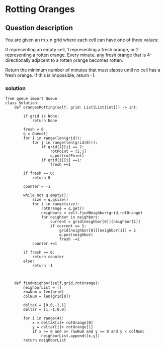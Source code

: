 # Rotting Oranges

## Question description
You are given an m x n grid where each cell can have one of three values:

0 representing an empty cell,
1 representing a fresh orange, or
2 representing a rotten orange.
Every minute, any fresh orange that is 4-directionally adjacent to a rotten orange becomes rotten.

Return the minimum number of minutes that must elapse until no cell has a fresh orange. If this is impossible, return -1.

### solution
```
from queue import Queue
class Solution:
    def orangesRotting(self, grid: List[List[int]]) -> int:
        
        if grid is None:
            return None
        
        fresh = 0
        q = Queue()
        for i in range(len(grid)):
            for j in range(len(grid[0])):
                if grid[i][j] == 2:
                    rotPoint = [i,j]
                    q.put(rotPoint)
                if grid[i][j] ==1:
                    fresh +=1
        
        if fresh == 0:
            return 0
        
        counter = -1
        
        while not q.empty():
            size = q.qsize()
            for i in range(size):
                rotOrange = q.get()
                neighbors = self.findNeighbor(grid,rotOrange)
                for neighbor in neighbors:
                    current = grid[neighbor[0]][neighbor[1]]
                    if current == 1:
                        grid[neighbor[0]][neighbor[1]] = 2
                        q.put(neighbor)
                        fresh -=1
            counter +=1
        
        if fresh == 0:
            return counter
        else:
            return -1
                    
            
    
    def findNeighbor(self,grid,rotOrange):
        neighborList = []
        rowNum = len(grid)
        colNum = len(grid[0])
        
        deltaX = [0,0,-1,1]
        deltaY = [1,-1,0,0]
        
        for i in range(4):
            x = deltaX[i]+ rotOrange[0]
            y = deltaY[i]+ rotOrange[1]
            if x >= 0 and x< rowNum and y >= 0 and y < colNum:
                neighborList.append([x,y])
        return neighborList
               
   

```